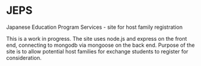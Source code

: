 # JEPS
Japanese Education Program Services - site for host family registration

This is a work in progress. The site uses node.js and express on the front end, connecting to mongodb via mongoose on the back end.
Purpose of the site is to allow potential host families for exchange students to register for consideration.
